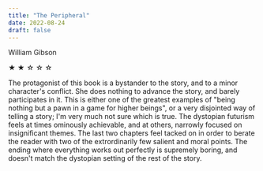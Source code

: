 ```yaml
---
title: "The Peripheral"
date: 2022-08-24
draft: false
---
```


William Gibson

&#9733; &#9733; &#9734; &#9734; &#9734;

The protagonist of this book is a bystander to the story, and to a minor character's conflict. She does nothing to advance the story, and barely participates in it. This is either one of the greatest examples of "being nothing but a pawn in a game for higher beings", or a very disjointed way of telling a story; I'm very much not sure which is true. The dystopian futurism feels at times ominously achievable, and at others, narrowly focused on insignificant themes. The last two chapters feel tacked on in order to berate the reader with two of the extrordinarily few salient and moral points. The ending where everything works out perfectly is supremely boring, and doesn't match the dystopian setting of the rest of the story.
